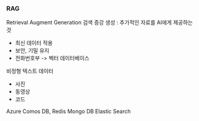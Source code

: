 ### RAG

Retrieval Augment Generation 
검색 증강 생성 : 추가적인 자료를 AI에게 제공하는 것

- 최신 데이터 적용
- 보안, 기밀 유지
- 전화번호부 -> 벡터 데이터베이스

비정형 텍스트 데이터
- 사진
- 동영상
- 코드

Azure Comos DB, Redis Mongo DB Elastic Search
